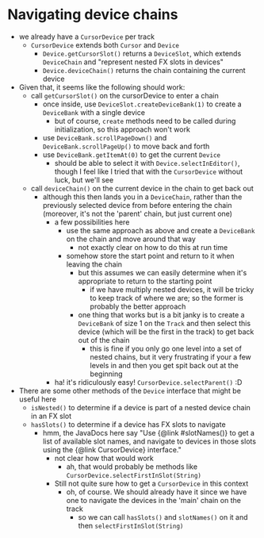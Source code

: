 # Navigating device chains
- we already have a `CursorDevice` per track
  - `CursorDevice` extends both `Cursor` and `Device`
    - `Device.getCursorSlot()` returns a `DeviceSlot`, which extends `DeviceChain` and "represent nested FX slots in devices"
    - `Device.deviceChain()` returns the chain containing the current device
- Given that, it seems like the following should work:
  - call `getCursorSlot()` on the cursorDevice to enter a chain
    - once inside, use `DeviceSlot.createDeviceBank(1)` to create a `DeviceBank` with a single device
      - but of course, `create` methods need to be called during initialization, so this approach won't work
    - use `DeviceBank.scrollPageDown()` and `DeviceBank.scrollPageUp()` to move back and forth
    - use `DeviceBank.getItemAt(0)` to get the current `Device`
      - should be able to select it with `Device.selectInEditor()`, though I feel like I tried that with the `CursorDevice` without luck, but we'll see
  - call `deviceChain()` on the current device in the chain to get back out
    - although this then lands you in a `DeviceChain`, rather than the previously selected device from before entering the chain (moreover, it's not the 'parent' chain, but just current one)
      - a few possibilities here
        - use the same approach as above and create a `DeviceBank` on the chain and move around that way
          - not exactly clear on how to do this at run time
        - somehow store the start point and return to it when leaving the chain
          - but this assumes we can easily determine when it's appropriate to return to the starting point
            - if we have multiply nested devices, it will be tricky to keep track of where we are; so the former is probably the better approach
          - one thing that works but is a bit janky is to create a `DeviceBank` of size 1 on the `Track` and then select this device (which will be the first in the track) to get back out of the chain
            - this is fine if you only go one level into a set of nested chains, but it very frustrating if your a few levels in and then you get spit back out at the beginning
      - ha! it's ridiculously easy! `CursorDevice.selectParent()` :D
- There are some other methods of the `Device` interface that might be useful here
  - `isNested()` to determine if a device is part of a nested device chain in an FX slot
  - `hasSlots()` to determine if a device has FX slots to navigate
    - hmm, the JavaDocs here say "Use {@link #slotNames()} to get a list of available slot names, and navigate to devices in those slots using the {@link CursorDevice} interface."
      - not clear how that would work
        - ah, that would probably be methods like `CursorDevice.selectFirstInSlot(String)`
      - Still not quite sure how to get a `CursorDevice` in this context
        - oh, of course. We should already have it since we have one to navigate the devices in the 'main' chain on the track
          - so we can call `hasSlots()` and `slotNames()` on it and then `selectFirstInSlot(String)`